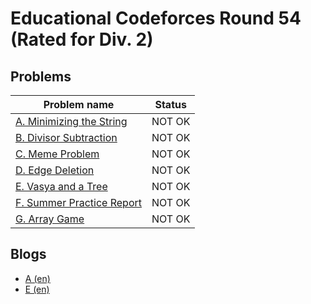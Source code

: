 # Educational Codeforces Round 54 (Rated for Div. 2)

## Problems

|Problem name|Status|
|------------|---------|
| [A. Minimizing the String](problems/A._Minimizing_the_String.md)|NOT OK|
| [B. Divisor Subtraction](problems/B._Divisor_Subtraction.md)|NOT OK|
| [C. Meme Problem](problems/C._Meme_Problem.md)|NOT OK|
| [D. Edge Deletion](problems/D._Edge_Deletion.md)|NOT OK|
| [E. Vasya and a Tree](problems/E._Vasya_and_a_Tree.md)|NOT OK|
| [F. Summer Practice Report](problems/F._Summer_Practice_Report.md)|NOT OK|
| [G. Array Game](problems/G._Array_Game.md)|NOT OK|
## Blogs

- [A (en)](blogs/A_(en).md)
- [E (en)](blogs/E_(en).md)
